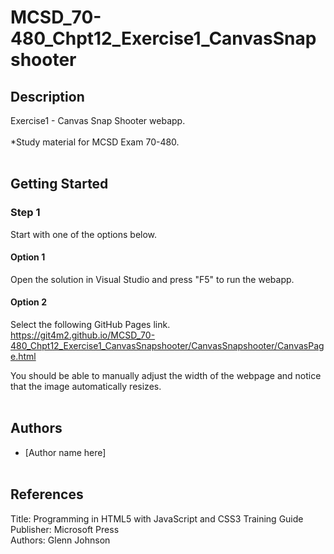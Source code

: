 # MCSD_70-480_Chpt12_Exercise1_CanvasSnapshooter

## Description
Exercise1 - Canvas Snap Shooter webapp.
<br/><br/>
*Study material for MCSD Exam 70-480.
<br/><br/>

## Getting Started

### Step 1
Start with one of the options below.

#### Option 1
Open the solution in Visual Studio and 
press "F5" to run the webapp.

#### Option 2
Select the following GitHub Pages link.
<br/>
https://git4m2.github.io/MCSD_70-480_Chpt12_Exercise1_CanvasSnapshooter/CanvasSnapshooter/CanvasPage.html

You should be able to manually adjust the width of the webpage and 
notice that the image automatically resizes.
<br/><br/>

## Authors
* [Author name here]
<br/><br/>

## References
Title: Programming in HTML5 with JavaScript and CSS3 Training Guide<br/>
Publisher: Microsoft Press<br/>
Authors: Glenn Johnson<br/>
<br/><br/>
